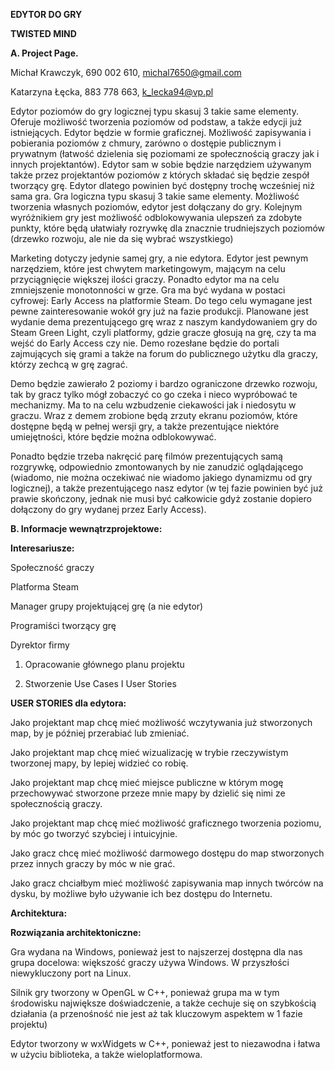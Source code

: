 <b>EDYTOR DO GRY</b>


<b>TWISTED MIND</b>


<b>A. Project Page.</b>


Michał Krawczyk, 690 002 610, michal7650@gmail.com


Katarzyna Łęcka, 883 778 663, k_lecka94@vp.pl


Edytor poziomów do gry logicznej typu skasuj 3 takie same elementy. Oferuje możliwość tworzenia poziomów od podstaw, a także edycji już istniejących. Edytor będzie w formie graficznej. Możliwość zapisywania i pobierania poziomów z chmury, zarówno o dostępie publicznym i prywatnym (łatwość dzielenia się poziomami ze społecznością graczy jak i innych projektantów). Edytor sam w sobie będzie narzędziem używanym także przez projektantów poziomów z których składać się będzie zespół tworzący grę. Edytor dlatego powinien być dostępny trochę wcześniej niż sama gra.
Gra logiczna typu skasuj 3 takie same elementy. Możliwość tworzenia własnych poziomów, edytor jest dołączany do gry. Kolejnym wyróżnikiem gry jest możliwość odblokowywania ulepszeń za zdobyte punkty, które będą ułatwiały rozrywkę dla znacznie trudniejszych poziomów (drzewko rozwoju, ale nie da się wybrać wszystkiego)

Marketing dotyczy jedynie samej gry, a nie edytora. Edytor jest pewnym narzędziem, które jest chwytem marketingowym, mającym na celu przyciągnięcie większej ilości graczy. Ponadto edytor ma na celu zmniejszenie monotonności w grze. Gra ma być wydana w postaci cyfrowej: Early Access na platformie Steam. Do tego celu wymagane jest pewne zainteresowanie wokół gry już na fazie produkcji. Planowane jest wydanie dema prezentującego grę wraz z naszym kandydowaniem gry do Steam Green Light, czyli platformy, gdzie gracze głosują na grę, czy ta ma wejść do Early Access czy nie. Demo rozesłane będzie do portali zajmujących się grami a także na forum do publicznego użytku dla graczy, którzy zechcą w grę zagrać.

Demo będzie zawierało 2 poziomy i bardzo ograniczone drzewko rozwoju, tak by gracz tylko mógł zobaczyć co go czeka i nieco wypróbować te mechanizmy. Ma to na celu wzbudzenie ciekawości jak i niedosytu w graczu. Wraz z demem zrobione będą zrzuty ekranu poziomów, które dostępne będą w pełnej wersji gry, a także prezentujące niektóre umiejętności, które będzie można odblokowywać.

Ponadto będzie trzeba nakręcić parę filmów prezentujących samą rozgrywkę, odpowiednio zmontowanych by nie zanudzić oglądającego (wiadomo, nie można oczekiwać nie wiadomo jakiego dynamizmu od gry logicznej), a także prezentującego nasz edytor (w tej fazie powinien być już prawie skończony, jednak nie musi być całkowicie gdyż zostanie dopiero dołączony do gry wydanej przez Early Access).


<b>B. Informacje wewnątrzprojektowe:</b>


<b>Interesariusze:</b>


Społeczność graczy


Platforma Steam


Manager grupy projektującej grę (a nie edytor)


Programiści tworzący grę


Dyrektor firmy


1. Opracowanie głównego planu projektu


2. Stworzenie Use Cases I User Stories


<b>USER STORIES dla edytora:</b>

Jako projektant map chcę mieć możliwość wczytywania już stworzonych map, by je później przerabiać lub zmieniać.


Jako projektant map chcę mieć wizualizację w trybie rzeczywistym tworzonej mapy, by lepiej widzieć co robię.


Jako projektant map chcę mieć miejsce publiczne w którym mogę przechowywać stworzone przeze mnie mapy by dzielić się nimi ze społecznością graczy.


Jako projektant map chcę mieć możliwość graficznego tworzenia poziomu, by móc go tworzyć szybciej i intuicyjnie.


Jako gracz chcę mieć możliwość darmowego dostępu do map stworzonych przez innych graczy by móc w nie grać.


Jako gracz chciałbym mieć możliwość zapisywania map innych twórców na dysku, by możliwe było używanie ich bez dostępu do Internetu.












<b>Architektura:</b>


<b>Rozwiązania architektoniczne:</b>

Gra wydana na Windows, ponieważ jest to najszerzej dostępna dla nas grupa docelowa: większość graczy używa Windows. W przyszłości niewykluczony port na Linux.

Silnik gry tworzony w OpenGL w C++, ponieważ grupa ma w tym środowisku największe doświadczenie, a także cechuje się on szybkością działania (a przenośność nie jest aż tak kluczowym aspektem w 1 fazie projektu)

Edytor tworzony w wxWidgets w C++, ponieważ jest to niezawodna i łatwa w użyciu biblioteka, a także wieloplatformowa.
